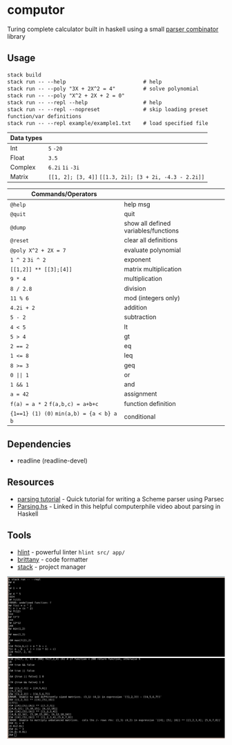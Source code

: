 # computor

Turing complete calculator built in haskell using a small [parser combinator](https://en.wikipedia.org/wiki/Parser_combinator) library

## Usage

```
stack build
stack run -- --help                         # help
stack run -- --poly "3X + 2X^2 = 4"         # solve polynomial
stack run -- --poly "X^2 + 2X + 2 = 0"
stack run -- --repl --help                  # help
stack run -- --repl --nopreset              # skip loading preset function/var definitions
stack run -- --repl example/example1.txt    # load specified file
```

| Data types |                                                         |
|------------|---------------------------------------------------------|
| Int        | `5` `-20`                                               |
| Float      | `3.5`                                                   |
| Complex    | `6.2i` `1i` `-3i`                                       |
| Matrix     | `[[1, 2]; [3, 4]]` `[[1.3, 2i]; [3 + 2i, -4.3 - 2.2i]]` |

| Commands/Operators                        |                                      |
|-------------------------------------------|--------------------------------------|
| `@help`                                   | help msg                             |
| `@quit`                                   | quit                                 |
| `@dump`                                   | show all defined variables/functions |
| `@reset`                                  | clear all definitions                |
| `@poly X^2 + 2X = 7`                      | evaluate polynomial                  |
| `1 ^ 2` `3i ^ 2`                          | exponent                             |
| `[[1,2]] ** [[3];[4]]`                    | matrix multiplication                |
| `9 * 4`                                   | multiplication                       |
| `8 / 2.8`                                 | division                             |
| `11 % 6`                                  | mod (integers only)                  |
| `4.2i + 2`                                | addition                             |
| `5 - 2`                                   | subtraction                          |
| `4 < 5`                                   | lt                                   |
| `5 > 4`                                   | gt                                   |
| `2 == 2`                                  | eq                                   |
| `1 <= 8`                                  | leq                                  |
| `8 >= 3`                                  | geq                                  |
| `0 \|\| 1`                                | or                                   |
| `1 && 1`                                  | and                                  |
| `a = 42`                                  | assignment                           |
| `f(a) = a * 2` `f(a,b,c) = a+b+c`         | function definition                  |
| `{1==1} (1) (0)` `min(a,b) = {a < b} a b` | conditional                          |

## Dependencies

- readline (readline-devel)

## Resources

- [parsing tutorial](https://en.wikibooks.org/wiki/Write_Yourself_a_Scheme_in_48_Hours/Parsing) - Quick tutorial for writing a Scheme parser using Parsec
- [Parsing.hs](https://www.youtube.com/watch?v=dDtZLm7HIJs) - Linked in this helpful computerphile video about parsing in Haskell

## Tools

- [hlint](https://hackage.haskell.org/package/hlint) - powerful linter `hlint src/ app/`
- [brittany](https://hackage.haskell.org/package/brittany) - code formatter
- [stack](https://docs.haskellstack.org/en/stable/README/) - project manager


![screenshot1](./example/computor1.png)
![screenshot2](./example/computor2.png)
